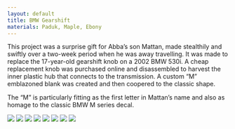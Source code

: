 ```yaml
---
layout: default
title: BMW Gearshift
materials: Paduk, Maple, Ebony
---
```


This project was a surprise gift for Abba’s son Mattan, made stealthily and swiftly over a two-week period when he was away travelling.  It was made to replace the 17-year-old gearshift knob on a 2002 BMW 530i.  A cheap replacement knob was purchased online and disassembled to harvest the inner plastic hub that connects to the transmission.  A custom “M” emblazoned blank was created and then coopered to the classic shape.
 
The “M” is particularly fitting as the first letter in Mattan’s name and also as homage to the classic BMW M series decal.

<img src="{{ site.baseurl }}\pics\2019-June BMW Gearshifter\IMG_1364.JPG" class="img-responsive" />
<img src="{{ site.baseurl }}\pics\2019-June BMW Gearshifter\IMG_1365.JPG" class="img-responsive" />
<img src="{{ site.baseurl }}\pics\2019-June BMW Gearshifter\IMG_1366.JPG" class="img-responsive" />
<img src="{{ site.baseurl }}\pics\2019-June BMW Gearshifter\IMG_1369.JPG" class="img-responsive" />
<img src="{{ site.baseurl }}\pics\2019-June BMW Gearshifter\IMG_1371.JPG" class="img-responsive" />
<img src="{{ site.baseurl }}\pics\2019-June BMW Gearshifter\IMG_3738.JPG" class="img-responsive" />
<img src="{{ site.baseurl }}\pics\2019-June BMW Gearshifter\IMG_3740.JPG" class="img-responsive" />
<img src="{{ site.baseurl }}\pics\2019-June BMW Gearshifter\IMG_3741.JPG" class="img-responsive" />
